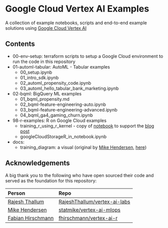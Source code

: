 # Google Cloud Vertex AI Examples

A collection of example notebooks, scripts and end-to-end example solutions using [Google Cloud Vertex AI ](https://cloud.google.com/vertex-ai0)

## Contents 

* 00-env-setup: terraform scripts to setup a Google Cloud environment to run the code in this repository
* 01-automl-tabular: AutoML - Tabular examples 
  * 00_setup.ipynb
  * 01_intro_sdk.ipynb
  * 02_automl_propensity_code.ipynb
  * 03_automl_hello_tabular_bank_marketing.ipynb
* 02-bqml: BigQuery ML examples
  * 01_bqml_propensity.md
  * 02_bqml-feature-engineering-auto.ipynb
  * 03_bqml-feature-engineering-advanced.ipynb
  * 04_bqml_ga4_gaming_churn.ipynb
* 98-r-examples: R on Google Cloud examples
  * training_r_using_r_kernel - copy of [notebook](https://github.com/GoogleCloudPlatform/vertex-ai-samples/blob/main/notebooks/community/ml_ops/stage2/get_started_vertex_training_r_using_r_kernel.ipynb) to support the [blog post](https://cloud.google.com/blog/products/ai-machine-learning/train-and-deploy-ml-models-with-r-and-plumber-on-vertex-ai)
  * googleCloudStorageR_in_notebook.ipynb
* docs: 
  * training_diagram: a visual (original by [Mike Hendersen](https://github.com/statmike), [here](https://github.com/statmike/vertex-ai-mlops/blob/main/architectures/overview/training2.png))


## Acknowledgements

A big thank you to the following who have open sourced their code and served as the foundation for this repository:

| Person | Repo |
|:-------|:-----|
| [Rajesh Thallum](https://github.com/RajeshThallam/) | [RajeshThallum/vertex-ai-labs](https://github.com/RajeshThallam/vertex-ai-labs) | 
| [Mike Hendersen](https://github.com/statmike) | [statmike/vertex-ai-mlops](https://github.com/statmike/vertex-ai-mlops) |
| [Fabian Hirschmann](https://github.com/fhirschmann) | [fhirschmann/vertex-ai-r](https://github.com/fhirschmann/vertex-ai-r) |